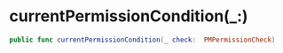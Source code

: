 # currentPermissionCondition(\_:)

``` swift
public func currentPermissionCondition(_ check:  PMPermissionCheck)
```
